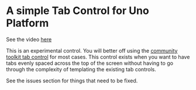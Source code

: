 # A simple Tab Control for Uno Platform

See the video [here](https://www.youtube.com/watch?v=BBdQhwIJTKI)

This is an experimental control. You will better off using the [community toolkit tab control](https://t.co/b45uqNgbk4?amp=1) for most cases. This control exists when you want to have tabs evenly spaced across the top of the screen without having to go through the complexity of templating the existing tab controls. 

See the issues section for things that need to be fixed.
